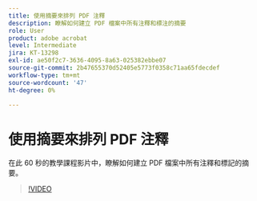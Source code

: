 ```yaml
---
title: 使用摘要來排列 PDF 注釋
description: 瞭解如何建立 PDF 檔案中所有注釋和標注的摘要
role: User
product: adobe acrobat
level: Intermediate
jira: KT-13298
exl-id: ae50f2c7-3636-4095-8a63-025382ebbe07
source-git-commit: 2b47655370d52405e5773f0358c71aa65fdecdef
workflow-type: tm+mt
source-wordcount: '47'
ht-degree: 0%

---
```


# 使用摘要來排列 PDF 注釋

在此 60 秒的教學課程影片中，瞭解如何建立 PDF 檔案中所有注釋和標記的摘要。

>[!VIDEO](https://video.tv.adobe.com/v/3409907?quality=12&learn=on&hidetitle=true)
